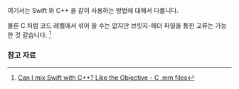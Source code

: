 여기서는 Swift 와 C++ 을 같이 사용하는 방법에 대해서 다룹니다. 

물론 C 처럼 코드 레벨에서 섞어 쓸 수는 없지만 브릿지-헤더 파일을 통한 교류는 가능한 것 같습니다. [^stackoverflow-24042774]

### 참고 자료

[^stackoverflow-24042774]: [Can I mix Swift with C++? Like the Objective - C .mm files](http://stackoverflow.com/questions/24042774/can-i-mix-swift-with-c-like-the-objective-c-mm-files)